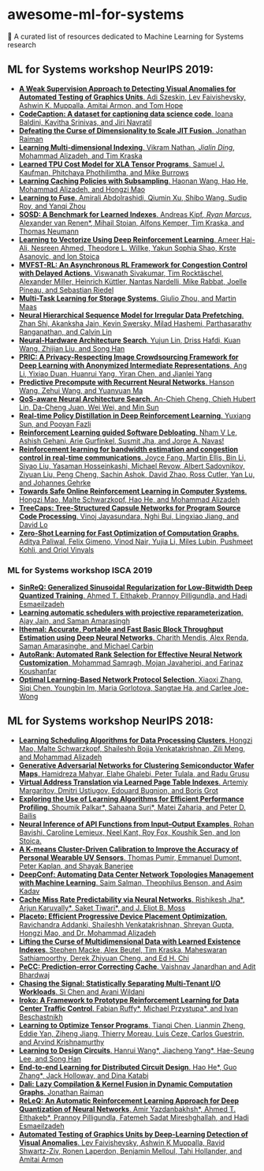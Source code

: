 # awesome-ml-for-systems
📖 A curated list of resources dedicated to Machine Learning for Systems research

## ML for Systems workshop NeurIPS 2019:

- [**A Weak Supervision Approach to Detecting Visual Anomalies for Automated Testing of Graphics Units**. Adi Szeskin, Lev Faivishevsky, Ashwin K. Muppalla, Amitai Armon, and Tom Hope](http://mlforsystems.org/assets/papers/neurips2019/weak_supervision_szeskin_2019.pdf)
- [**CodeCaption: A dataset for captioning data science code**. Ioana Baldini, Kavitha Srinivas, and Jiri Navratil](http://mlforsystems.org/assets/papers/neurips2019/codecaption_baldini_2019.pdf)
- [**Defeating the Curse of Dimensionality to Scale JIT Fusion**. Jonathan Raiman](http://mlforsystems.org/assets/papers/neurips2019/defeating_raiman_2019.pdf)
- [**Learning Multi-dimensional Indexing**. Vikram Nathan<span title="Equal contribution" class="equal_contribution">*</span>, Jialin Ding<span title="Equal contribution" class="equal_contribution">*</span>, Mohammad Alizadeh, and Tim Kraska](http://mlforsystems.org/assets/papers/neurips2019/learning_nathan_2019.pdf)
- [**Learned TPU Cost Model for XLA Tensor Programs**. Samuel J. Kaufman, Phitchaya Phothilimtha, and Mike Burrows](http://mlforsystems.org/assets/papers/neurips2019/learned_tpu_kaufman_2019.pdf)
- [**Learning Caching Policies with Subsampling**. Haonan Wang, Hao He, Mohammad Alizadeh, and Hongzi Mao](http://mlforsystems.org/assets/papers/neurips2019/learning_wang_2019.pdf)
- [**Learning to Fuse**. Amirali Abdolrashidi, Qiumin Xu, Shibo Wang, Sudip Roy, and Yanqi Zhou](http://mlforsystems.org/assets/papers/neurips2019/learning_abdolrashidi_2019.pdf)
- [**SOSD: A Benchmark for Learned Indexes**. Andreas Kipf<span title="Equal contribution" class="equal_contribution">*</span>, Ryan Marcus<span title="Equal contribution" class="equal_contribution">*</span>, Alexander van Renen<span title="Equal contribution" class="equal_contribution">*</span>, Mihail Stoian, Alfons Kemper, Tim Kraska, and Thomas Neumann](http://mlforsystems.org/assets/papers/neurips2019/sosd_kipf_2019.pdf)
- [**Learning to Vectorize Using Deep Reinforcement Learning**. Ameer Haj-Ali, Nesreen Ahmed, Theodore L. Willke, Yakun Sophia Shao, Krste Asanovic, and Ion Stoica](http://mlforsystems.org/assets/papers/neurips2019/vectorize_haj_ali.pdf)
- [**MVFST-RL: An Asynchronous RL Framework for Congestion Control with Delayed Actions**. Viswanath Sivakumar, Tim Rocktäschel, Alexander Miller, Heinrich Küttler, Nantas Nardelli, Mike Rabbat, Joelle Pineau, and Sebastian Riedel](http://mlforsystems.org/assets/papers/neurips2019/mvfst_rl_sivakumar_2019.pdf)
- [**Multi-Task Learning for Storage Systems**. Giulio Zhou, and Martin Maas](http://mlforsystems.org/assets/papers/neurips2019/multi_task_zhou_2019.pdf)
- [**Neural Hierarchical Sequence Model for Irregular Data Prefetching**. Zhan Shi, Akanksha Jain, Kevin Swersky, Milad Hashemi, Parthasarathy Ranganathan, and Calvin Lin](http://mlforsystems.org/assets/papers/neurips2019/neural_hierarchical_shi_2019.pdf)
- [**Neural-Hardware Architecture Search**. Yujun Lin, Driss Hafdi, Kuan Wang, Zhijian Liu, and Song Han](http://mlforsystems.org/assets/papers/neurips2019/neural_hardware_lin_2019.pdf)
- [**PRIC: A Privacy-Respecting Image Crowdsourcing Framework for Deep Learning with Anonymized Intermediate Representations**. Ang Li, Yixiao Duan, Huanrui Yang, Yiran Chen, and Jianlei Yang](http://mlforsystems.org/assets/papers/neurips2019/pric_li_2019.pdf)
- [**Predictive Precompute with Recurrent Neural Networks**. Hanson Wang, Zehui Wang, and Yuanyuan Ma](http://mlforsystems.org/assets/papers/neurips2019/predictive_wang_2019.pdf)
- [**QoS-aware Neural Architecture Search**. An-Chieh Cheng, Chieh Hubert Lin, Da-Cheng Juan, Wei Wei, and Min Sun](http://mlforsystems.org/assets/papers/neurips2019/qosnas_cheng_2019.pdf)
- [**Real-time Policy Distillation in Deep Reinforcement Learning**. Yuxiang Sun, and Pooyan Fazli](http://mlforsystems.org/assets/papers/neurips2019/real_time_sun_2019.pdf)
- [**Reinforcement Learning guided Software Debloating**. Nham V Le, Ashish Gehani, Arie Gurfinkel, Susmit Jha, and Jorge A. Navas!](http://mlforsystems.org/assets/papers/neurips2019/reinforcement_le_van_2019.pdf)
- [**Reinforcement learning for bandwidth estimation and congestion control in real-time communications**. Joyce Fang, Martin Ellis, Bin Li, Siyao Liu, Yasaman Hosseinkashi, Michael Revow, Albert Sadovnikov, Ziyuan Liu, Peng Cheng, Sachin Ashok, David Zhao, Ross Cutler, Yan Lu, and Johannes Gehrke](http://mlforsystems.org/assets/papers/neurips2019/reinforcement_fang_2019.pdf)
- [**Towards Safe Online Reinforcement Learning in Computer Systems**. Hongzi Mao, Malte Schwarzkopf, Hao He, and Mohammad Alizadeh](http://mlforsystems.org/assets/papers/neurips2019/towards_mao_2019.pdf)
- [**TreeCaps: Tree-Structured Capsule Networks for Program Source Code Processing**. Vinoj Jayasundara, Nghi Bui, Lingxiao Jiang, and David Lo](http://mlforsystems.org/assets/papers/neurips2019/treecaps_jayasundara_2019.pdf)
- [**Zero-Shot Learning for Fast Optimization of Computation Graphs**. Aditya Paliwal, Felix Gimeno, Vinod Nair, Yujia Li, Miles Lubin, Pushmeet Kohli, and Oriol Vinyals](http://mlforsystems.org/assets/papers/neurips2019/zero_shot_paliwal_2019.pdf)


### ML for Systems workshop ISCA 2019

- [**SinReQ: Generalized Sinusoidal Regularization for Low-Bitwidth Deep Quantized Training**. Ahmed T. Elthakeb, Prannoy Pilligundla, and Hadi Esmaeilzadeh](http://mlforsystems.org/assets/papers/isca2019/MLforSystems2019_Ahmed_T_Elthakeb.pdf)
- [**Learning automatic schedulers with projective reparameterization**. Ajay Jain, and Saman Amarasingh](http://mlforsystems.org/assets/papers/isca2019/MLforSystems2019_Ajay_Jain.pdf)
- [**Ithemal: Accurate, Portable and Fast Basic Block Throughput Estimation using Deep Neural Networks**. Charith Mendis, Alex Renda, Saman Amarasinghe, and Michael Carbin](http://mlforsystems.org/assets/papers/isca2019/MLforSystems2019_Charith_Mendis.pdf)
- [**AutoRank: Automated Rank Selection for Effective Neural Network Customization**. Mohammad Samragh, Mojan Javaheripi, and Farinaz Koushanfar](http://mlforsystems.org/assets/papers/isca2019/MLforSystems2019_Mohammad_Samragh.pdf)
- [**Optimal Learning-Based Network Protocol Selection**. Xiaoxi Zhang, Siqi Chen, Youngbin Im, Maria Gorlotova, Sangtae Ha, and Carlee Joe-Wong](http://mlforsystems.org/assets/papers/isca2019/MLforSystems2019_Xiaoxi_Zhang.pdf)


## ML for Systems workshop NeurIPS 2018:

- [**Learning Scheduling Algorithms for Data Processing Clusters**. Hongzi Mao, Malte Schwarzkopf, Shaileshh Bojja Venkatakrishnan, Zili Meng, and Mohammad Alizadeh](http://mlforsystems.org/assets/papers/neurips2018/learning_mao_2018.pdf)
- [**Generative Adversarial Networks for Clustering Semiconductor Wafer Maps**. Hamidreza Mahyar, Elahe Ghalebi, Peter Tulala, and Radu Grusu](http://mlforsystems.org/assets/papers/neurips2018/generative_mahyar_2018.pdf)
- [**Virtual Address Translation via Learned Page Table Indexes**. Artemiy Margaritov, Dmitri Ustiugov, Edouard Bugnion, and Boris Grot](http://mlforsystems.org/assets/papers/neurips2018/virtual_margaritov_2018.pdf)
- [**Exploring the Use of Learning Algorithms for Efficient Performance Profiling**. Shoumik Palkar*, Sahaana Suri*, Matei Zaharia, and Peter D. Bailis](http://mlforsystems.org/assets/papers/neurips2018/exploring_palkar_2018.pdf)
- [**Neural Inference of API Functions from Input–Output Examples**. Rohan Bavishi, Caroline Lemieux, Neel Kant, Roy Fox, Koushik Sen, and Ion Stoica. ](http://mlforsystems.org/assets/papers/neurips2018/neural_bavishi_2018.pdf)
- [**A K-means Cluster-Driven Calibration to Improve the Accuracy of Personal Wearable UV Sensors**. Thomas Pumir, Emmanuel Dumont, Peter Kaplan, and Shayak Banerjee](http://mlforsystems.org/assets/papers/neurips2018/kmeans_pumir_2018.pdf)
- [**DeepConf: Automating Data Center Network Topologies Management with Machine Learning**. Saim Salman, Theophilus Benson, and Asim Kadav](http://mlforsystems.org/assets/papers/deepconf_salman_2018.pdf)
- [**Cache Miss Rate Predictability via Neural Networks**. Rishikesh Jha*, Arjun Karuvally*, Saket Tiwari*, and J. Eliot B. Moss](http://mlforsystems.org/assets/papers/neurips2018/cache_jha_2018.pdf)
- [**Placeto: Efficient Progressive Device Placement Optimization**. Ravichandra Addanki, Shaileshh Venkatakrishnan, Shreyan Gupta, Hongzi Mao, and Dr. Mohammad Alizadeh](http://mlforsystems.org/assets/papers/neurips2018/placeto_addanki_2018.pdf)
- [**Lifting the Curse of Multidimensional Data with Learned Existence Indexes**. Stephen Macke, Alex Beutel, Tim Kraska, Maheswaran Sathiamoorthy, Derek Zhiyuan Cheng, and Ed H. Chi](http://mlforsystems.org/assets/papers/neurips2018/lifting_macke_2018.pdf)
- [**PeCC: Prediction-error Correcting Cache**. Vaishnav Janardhan and Adit Bhardwaj](http://mlforsystems.org/assets/papers/neurips2018/pecc_bhardwaj_2018.pdf)
- [**Chasing the Signal: Statistically Separating Multi-Tenant I/O Workloads**. Si Chen and Avani Wildani](http://mlforsystems.org/assets/papers/neurips2018/chasing_chen_2018.pdf)
- [**Iroko: A Framework to Prototype Reinforcement Learning for Data Center Traffic Control**. Fabian Ruffy*, Michael Przystupa*, and Ivan Beschastnikh](http://mlforsystems.org/assets/papers/neurips2018/iroko_ruffy_2018.pdf)
- [**Learning to Optimize Tensor Programs**. Tianqi Chen, Lianmin Zheng, Eddie Yan, Ziheng Jiang, Thierry Moreau, Luis Ceze, Carlos Guestrin, and Arvind Krishnamurthy](http://mlforsystems.org/assets/papers/neurips2018/learning_chen_2018.pdf)
- [**Learning to Design Circuits**. Hanrui Wang*, Jiacheng Yang*, Hae-Seung Lee, and Song Han](http://mlforsystems.org/assets/papers/neurips2018/learning_wang_2018.pdf)
- [**End-to-end Learning for Distributed Circuit Design**. Hao He*, Guo Zhang*, Jack Holloway, and Dina Katabi](http://mlforsystems.org/assets/papers/neurips2018/end_to_end_he_2018.pdf)
- [**Dali: Lazy Compilation &amp; Kernel Fusion in Dynamic Computation Graphs**. Jonathan Raiman](http://mlforsystems.org/assets/papers/neurips2018/dali_raiman_2018.pdf)
- [**ReLeQ: An Automatic Reinforcement Learning Approach for Deep Quantization of Neural Networks**. Amir Yazdanbakhsh*, Ahmed T. Elthakeb*, Prannoy Pilligundla, Fatemeh Sadat Mireshghallah, and Hadi Esmaeilzadeh](http://mlforsystems.org/assets/papers/neurips2018/releq_yazdanbakhsh_2018.pdf)
- [**Automated Testing of Graphics Units by Deep-Learning Detection of Visual Anomalies**. Lev Faivishevsky, Ashwin K Muppalla, Ravid Shwartz-Ziv, Ronen Laperdon, Benjamin Melloul, Tahi Hollander, and Amitai Armon](http://mlforsystems.org/assets/papers/neurips2018/automated_faivishevsky_2018.pdf)


